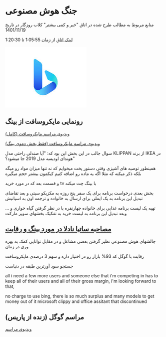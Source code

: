 # جنگ هوش مصنوعی

منابع مربوط به مطالب طرح شده در اتاق "خبر و کمی بیشتر" کلاب روزگار
در تاریخ 1401/11/19

[لینک اتاق](https://www.clubhouse.com/room/PGpqpg2b?utm_medium=ch_room_xerc&utm_campaign=W5lC4aC-TBoT2kPIh5LLmg-584798)
از زمان 1:05:55 تا 1:20:30

![bing logo](./bing.jfif)

## رونمایی مایکروسافت از بینگ

[ویدیوی مراسم مایکروسافت (کامل)](https://www.youtube.com/watch?v=rOeRWRJ16yY)

[ویدیوی مراسم مایکروسافت (فقط بخش دموی بینگ)](https://www.youtube.com/watch?v=FLsr_sUVgrA)

سوال جالب در این بخش این بود که: "آیا صندلی راحتی مدل KLIPPAN از برند IKEA در هوندای اودیسه مدل 2019 جا میشود؟"

همینطور توصیه های آشپزی وقتی دستور پخت میخوایم که نه تنها میزان مواد رو میگه بلکه ذکر میکنه که مثلا اگه یه ماده رو اضافه کنیم کیکمون بیشتر حجم میگیره

و قسمت بعد که در مورد خرید tv با بینگ چت میکنه

بخش بعدی درخواست برنامه برای یک سفر پنج روزه به مکزیکو سیتی
و بعد تقاضای تبدیل این برنامه به یک ایملی برای ارسال به خانواده
و ترجمه اون به اسپانیش

تهیه یک لیست برنامه غذایی برای خانواده چهارنفره با در نظر گرفتن گیاه خواری و ...
وبعد تبدیل این برنامه به لیست خرید به تفکیک بخشهای سوپر مارکت

## [مصاحبه ساتیا نادلا در مورد بینگ و رقابت](https://www.youtube.com/watch?v=bsFXgfbj8Bc)

چالشهای هوش مصنوعی نظیر گرفتن بعضی مشاغل و در مقابل توانایی کمک به بهره وری در زمان

رقابت با گوگل که 93% بازار رو در اختیار داره و سهم 3 درصدی مایکروسافت

جستجو سود آورترین طبقه در دنیاست

all i need a few more users and someone else that i'm competing in has to keep all of their users and all of their gross margin, i'm looking forward to that,

no charge to use bing, there is so much surplus and many models to get money out of it
microsoft clippy and office assitant that discontinued

## مراسم گوگل (زنده از پاریس)

[ویدیوی مراسم](https://www.youtube.com/watch?v=yLWXJ22LUEc)
